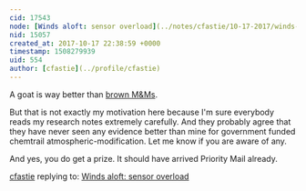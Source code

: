 ```yaml
---
cid: 17543
node: [Winds aloft: sensor overload](../notes/cfastie/10-17-2017/winds-aloft-sensor-overload)
nid: 15057
created_at: 2017-10-17 22:38:59 +0000
timestamp: 1508279939
uid: 554
author: [cfastie](../profile/cfastie)
---
```


A goat is way better than [brown M&Ms](http://www.npr.org/sections/therecord/2012/02/14/146880432/the-truth-about-van-halen-and-those-brown-m-ms).

But that is not exactly my motivation here because I'm sure everybody reads my research notes extremely carefully. And they probably agree that they have never seen any evidence better than mine for government funded chemtrail atmospheric-modification. Let me know if you are aware of any.

And yes, you do get a prize. It should have arrived Priority Mail already.

[cfastie](../profile/cfastie) replying to: [Winds aloft: sensor overload](../notes/cfastie/10-17-2017/winds-aloft-sensor-overload)

